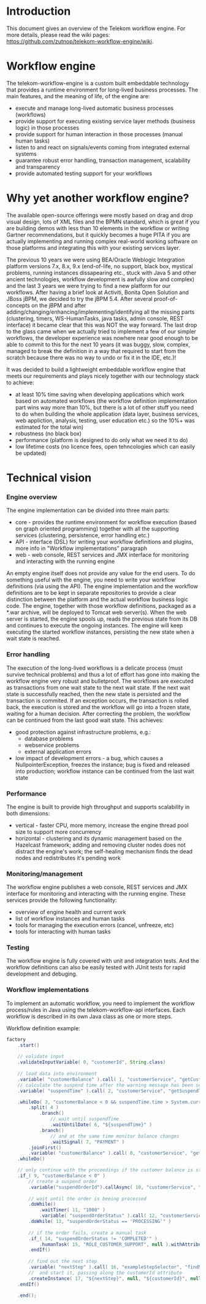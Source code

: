 # Introduction
This document gives an overview of the Telekom workflow engine. For more details, please read the wiki pages: https://github.com/zutnop/telekom-workflow-engine/wiki.

# Workflow engine 
The telekom-workflow-engine is a custom built embeddable technology that provides a runtime environment for long-lived business processes.
The main features, and the meaning of life, of the engine are: 
* execute and manage long-lived automatic business processes (workflows)
* provide support for executing existing service layer methods (business logic) in those processes
* provide support for human interaction in those processes (manual human tasks)
* listen to and react on signals/events coming from integrated external systems
* guarantee robust error handling, transaction management, scalability and transparency
* provide automated testing support for your workflows

# Why yet another workflow engine?
The available open-source offerings were mostly based on drag and drop visual design, lots of XML files and the BPMN standard, which is great if you are building demos with less than 10 elements in the workflow or writing Gartner recommendations, but it quickly becomes a huge PITA if you are actually implementing and running complex real-world working software on those platforms and integrating this with your existing services layer. 

The previous 10 years we were using BEA/Oracle Weblogic Integration platform versions 7.x, 8.x, 9.x (end-of-life, no support, black box, mystical problems, running instances dissapearing etc., stuck with Java 5 and other ancient technologies, workflow development is awfully slow and complex) and the last 3 years we were trying to find a new platform for our workflows. After having a brief look at Activiti, Bonita Open Solution and JBoss jBPM, we decided to try the jBPM 5.4. After several proof-of-concepts on the jBPM and after adding/changing/enhancing/implementing/identifying all the missing parts (clustering, timers, WS-HumanTasks, java tasks, admin console, REST interface) it became clear that this was NOT the way forward. The last drop to the glass came when we actually tried to implement a few of our simpler workflows, the developer experience was nowhere near good enough to be able to commit to this for the next 10 years (it was buggy, slow, complex, managed to break the definition in a way that required to start from the scratch because there was no way to undo or fix it in the IDE, etc.)!

It was decided to build a lightweight embeddable workflow engine that meets our requirements and plays nicely together with our technology stack to achieve:
* at least 10% time saving when developing applications which work based on automated workflows (the workflow definition implementation part wins way more than 10%, but there is a lot of other stuff you need to do when building the whole application (data layer, business services, web appliction, analysis, testing, user education etc.) so the 10%+ was estimated for the total win)
* robustness (no black box)
* performance (platform is designed to do only what we need it to do)
* low lifetime costs (no licence fees, open tehncologies which can easily be updated)

# Technical vision
### Engine overview
The engine implementation can be divided into three main parts:
* core - provides the runtime environment for workflow execution (based on graph oriented programming) together with all the supporting services (clustering, persistence, error handling etc.)
* API - interface (DSL) for writing your workflow definitions and plugins, more info in "Workflow implementations" paragraph
* web - web console, REST services and JMX interface for monitoring and interacting with the running engine

An empty engine itself does not provide any value for the end users. To do something useful with the engine, you need to write your workflow definitions (via using the API). The engine implementation and the workflow definitions are to be kept in separate repositories to provide a clear distinction between the platform and the actual workflow business logic code. The engine, together with those workflow definitions, packaged as a *.war archive, will be deployed to Tomcat web server(s). When the web server is started, the engine spools up, reads the previous state from its DB and continues to execute the ongoing instances. The engine will keep executing the started workflow instances, persisting the new state when a wait state is reached.

### Error handling
The execution of the long-lived workflows is a delicate process (must survive technical problems) and thus a lot of effort has gone into making the workflow engine very robust and bulletproof. The workflows are executed as transactions from one wait state to the next wait state. If the next wait state is successfully reached, then the new state is persisted and the transaction is commited. If an exception occurs, the transaction is rolled back, the execution is stored and the workflow will go into a frozen state, waiting for a human decision. After correcting the problem, the workflow can be continued from the last good wait state.
This achieves:
* good protection against infrastructure problems, e.g.:
  * database problems
  * webservice problems
  * external application errors
* low impact of development errors - a bug, which causes a NullpointerException, freezes the instance; bug is fixed and released into production; workflow instance can be continued from the last wait state

### Performance
The engine is built to provide high throughput and supports scalability in both dimensions:
* vertical - faster CPU, more memory, increase the engine thread pool size to support more concurrency
* horizontal - clustering and its dynamic management based on the Hazelcast framework; adding and removing cluster nodes does not distract the engine's work; the self-healing mechanism finds the dead nodes and redistributes it's pending work

### Monitoring/management
The workflow engine publishes a web console, REST services and JMX interface for monitoring and interacting with the running engine. These services provide the following functionality:
* overview of engine health and current work
* list of workflow instances and human tasks
* tools for managing the execution errors (cancel, unfreeze, etc)
* tools for interacting with human tasks

### Testing
The workflow engine is fully covered with unit and integration tests. And the workflow definitions can also be easily tested with JUnit tests for rapid development and debuging.

### Workflow implementations
To implement an automatic workflow, you need to implement the workflow process/rules in Java using the telekom-workflow-api interfaces. Each workflow is described in its own Java class as one or more steps.

Workflow definition example:
```java
factory
    .start()
    
    // validate input
    .validateInputVariable( 0, "customerId", String.class)
    
    // load data into environment
    .variable( "customerBalance" ).call( 1, "customerService", "getCustomerBalance", "${customerId}" )
    // calculate the suspend time after the warning message has been sent
    .variable( "suspendTime" ).call( 2, "customerService", "getSuspendTimeAfterWarning" )

    .whileDo( 3, "customerBalance < 0 && suspendTime.time > System.currentTimeMillis()" )
        .split( 4 )
            .branch()
                // wait until suspendTime
                .waitUntilDate( 6, "${suspendTime}" )
            .branch()
                // and at the same time monitor balance changes
                .waitSignal( 7, "PAYMENT" )
        .joinFirst()
        .variable( "customerBalance" ).call( 8, "customerService", "getCustomerBalance", "${customerId}" )
    .whileDo()

    // only continue with the proceedings if the customer balance is still negative
    .if_( 9, "customerBalance < 0" )
        // create a suspend order
        .variable("suspendOrderId").callAsync( 10, "customerService", "suspendCustomer", "${customerId}" )
        
        // wait until the order is beeing processed
        .doWhile()
            .waitTimer( 11, "1000" )
            .variable( "suspendOrderStatus" ).call( 12, "customerService", "getOrderStatus", "${suspendOrderId}" )
        .doWhile( 13, "suspendOrderStatus == 'PROCESSING'" )
        
        // if the order fails, create a manual task
        .if_( 14, "suspendOrderStatus != 'COMPLETED'" )
            .humanTask( 15, "ROLE_CUSTOMER_SUPPORT", null ).withAttribute( "customerId", "${customerId}" ).withAttribute( "taskType", "MANUAL_SUSPEND" ).done()
        .endIf()
    
        // find out the next step 
        .variable( "nextStep" ).call( 16, "exampleStepSelector", "findNextStep", "${customerId}", "02" )
        //  and start it, passing along the customerId attribute
        .createInstance( 17, "${nextStep}", null, "${customerId}", null ).withAttribute( "customerId", "${customerId}" ).done()
    .endIf()

    .end();
```
